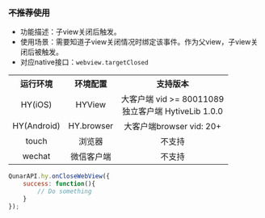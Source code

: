 ### <del>不推荐使用</del>
* 功能描述：子view关闭后触发。
* 使用场景：需要知道子view关闭情况时绑定该事件。作为父view，子view关闭后被触发。
* 对应native接口：`webview.targetClosed`

<table style="text-align:center">
    <tr>
        <th>运行环境</th>
        <th>环境配置</th>
        <th>支持版本</th>
    </tr>
    <tr>
        <td>HY(iOS)</td>
        <td>HYView</td>
        <td>大客户端 vid >= 80011089<br/>独立客户端 HytiveLib 1.0.0</td>
    </tr>
    <tr>
        <td>HY(Android)</td>
        <td>HY.browser</td>
        <td>大客户端browser vid: 20+</td>
    </tr>
    <tr>
        <td>touch</td>
        <td>浏览器</td>
        <td>不支持</td>
    </tr>
    <tr>
        <td>wechat</td>
        <td>微信客户端</td>
        <td>不支持</td>
    </tr>
</table>


```js
QunarAPI.hy.onCloseWebView({
    success: function(){
        // Do something
    }
});
```